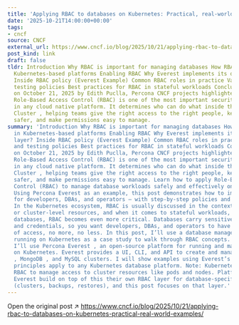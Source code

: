 ```yaml
---
title: 'Applying RBAC to databases on Kubernetes: Practical, real-world examples'
date: '2025-10-21T14:00:00+00:00'
tags:
- cncf
source: CNCF
external_url: https://www.cncf.io/blog/2025/10/21/applying-rbac-to-databases-on-kubernetes-practical-real-world-examples/
post_kind: link
draft: false
tldr: Introduction Why RBAC is important for managing databases How RBAC works in
  Kubernetes-based platforms Enabling RBAC Why Everest implements its own RBAC layer?
  Inside RBAC policy (Everest Example) Common RBAC roles in practice Validating and
  testing policies Best practices for RBAC in stateful workloads Conclusion Posted
  on October 21, 2025 by Edith Puclla, Percona CNCF projects highlighted in this post
  Role-Based Access Control (RBAC) is one of the most important security features
  in any cloud native platform. It determines who can do what inside the Kubernetes
  Cluster , helping teams give the right access to the right people, keep systems
  safer, and make permissions easy to manage.
summary: 'Introduction Why RBAC is important for managing databases How RBAC works
  in Kubernetes-based platforms Enabling RBAC Why Everest implements its own RBAC
  layer? Inside RBAC policy (Everest Example) Common RBAC roles in practice Validating
  and testing policies Best practices for RBAC in stateful workloads Conclusion Posted
  on October 21, 2025 by Edith Puclla, Percona CNCF projects highlighted in this post
  Role-Based Access Control (RBAC) is one of the most important security features
  in any cloud native platform. It determines who can do what inside the Kubernetes
  Cluster , helping teams give the right access to the right people, keep systems
  safer, and make permissions easy to manage. Learn how to apply Role-Based Access
  Control (RBAC) to manage database workloads safely and effectively on Kubernetes.
  Using Percona Everest as an example, this post demonstrates how to implement roles
  for developers, DBAs, and operators — with step-by-step policies and best practices.
  In the Kubernetes ecosystem, RBAC is usually discussed in the context of pods, nodes,
  or cluster-level resources, and when it comes to stateful workloads, especially
  databases, RBAC becomes even more critical. Databases carry sensitive data, backups,
  and credentials, so you want developers, DBAs, and operators to have the right level
  of access, no more, no less. In this post, I’ll use a database management platform
  running on Kubernetes as a case study to walk through RBAC concepts. Specifically,
  I’ll use Percona Everest , an open-source platform for running and managing databases
  on Kubernetes. Everest provides a UI, CLI, and API to create and manage PostgreSQL
  , MongoDB , and MySQL clusters. I will show examples using Everest’s RBAC, but the
  principles apply to any Kubernetes database platform. Note: Kubernetes already includes
  RBAC to manage access to cluster resources like pods and nodes. Platform like Percona
  Everest build on top of this their own RBAC layer for database-specific actions
  (clusters, backups, restores), and this post focuses on that layer.'
---
```

Open the original post ↗ https://www.cncf.io/blog/2025/10/21/applying-rbac-to-databases-on-kubernetes-practical-real-world-examples/
